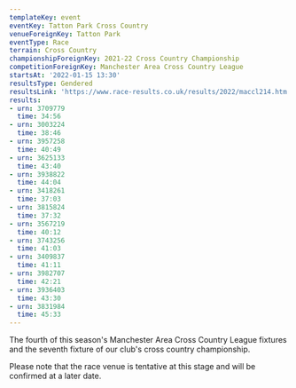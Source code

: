 ```yaml
---
templateKey: event
eventKey: Tatton Park Cross Country
venueForeignKey: Tatton Park
eventType: Race
terrain: Cross Country
championshipForeignKey: 2021-22 Cross Country Championship
competitionForeignKey: Manchester Area Cross Country League
startsAt: '2022-01-15 13:30'
resultsType: Gendered
resultsLink: 'https://www.race-results.co.uk/results/2022/maccl214.htm'
results:
- urn: 3709779
  time: 34:56
- urn: 3003224
  time: 38:46
- urn: 3957258
  time: 40:49
- urn: 3625133
  time: 43:40
- urn: 3938822
  time: 44:04
- urn: 3418261
  time: 37:03
- urn: 3815824
  time: 37:32
- urn: 3567219
  time: 40:12
- urn: 3743256
  time: 41:03
- urn: 3409837
  time: 41:11
- urn: 3982707
  time: 42:21
- urn: 3936403
  time: 43:30
- urn: 3831984
  time: 45:33
---
```

The fourth of this season's Manchester Area Cross Country League fixtures and
the seventh fixture of our club's cross country championship.

Please note that the race venue is tentative at this stage and will be confirmed at a later date.
